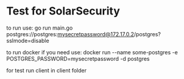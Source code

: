 # Test for SolarSecurity

to run use:
go run main.go postgres://postgres:mysecretpassword@172.17.0.2/postgres?sslmode=disable

to run docker if you need use:
docker run --name some-postgres -e POSTGRES_PASSWORD=mysecretpassword -d postgres

for test run client in client folder